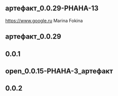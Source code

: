 ## артефакт_0.0.29-PHAHA-13
https://www.google.ru
Marina Fokina

## артефакт_0.0.29



## 0.0.1



## open_0.0.15-PHAHA-3_артефакт



## 0.0.2